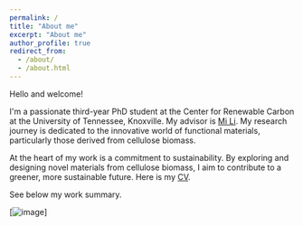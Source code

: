 ```yaml
---
permalink: /
title: "About me"
excerpt: "About me"
author_profile: true
redirect_from: 
  - /about/
  - /about.html
---
```



Hello and welcome! 

I'm a passionate third-year PhD student at the Center for Renewable Carbon at the University of Tennessee, Knoxville. My advisor is [Mi Li](https://mili.utk.edu/). My research journey is dedicated to the innovative world of functional materials, particularly those derived from cellulose biomass.

At the heart of my work is a commitment to sustainability. By exploring and designing novel materials from cellulose biomass, I aim to contribute to a greener, more sustainable future. Here is my [CV](https://kailongzh.github.io/files/CV.pdf).

See below my work summary.

[![image](https://kailongzh.github.io/images/research_overview.png)]

